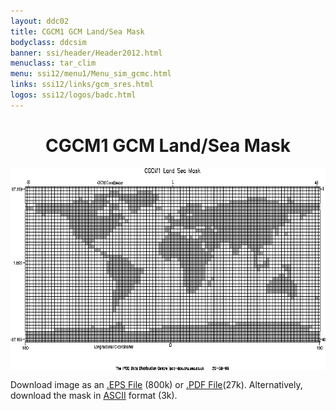 ```yaml
---
layout: ddc02
title: CGCM1 GCM Land/Sea Mask
bodyclass: ddcsim
banner: ssi/header/Header2012.html
menuclass: tar_clim
menu: ssi12/menu1/Menu_sim_gcmc.html
links: ssi12/links/gcm_sres.html
logos: ssi12/logos/badc.html
---
```

 <div id="pagetitle">
 <h1 align="center">CGCM1 GCM Land/Sea Mask</h1>
 </div>
 <!-- End of Page Title Block -->
 
 
 <!-- Insert Land/Sea Mask Here -->
 
 
 
 <p align="center"><IMG SRC="cgcm1_landsea.gif" WIDTH="600" HEIGHT="324" ALIGN="middle"></p>
 
 <P>Download image as an <A HREF="cgcm1_landsea.eps">.EPS File</A> (800k) or
 <A HREF="cgcm1_landsea.pdf">.PDF File</A>(27k).  Alternatively, download the mask in
 <A HREF="cgcm1_landsea.txt">ASCII</A> format (3k).</P>
 
 <p>&nbsp;</p>
 
 
 
 <p></p>
 
 <!-- end of center column -->
